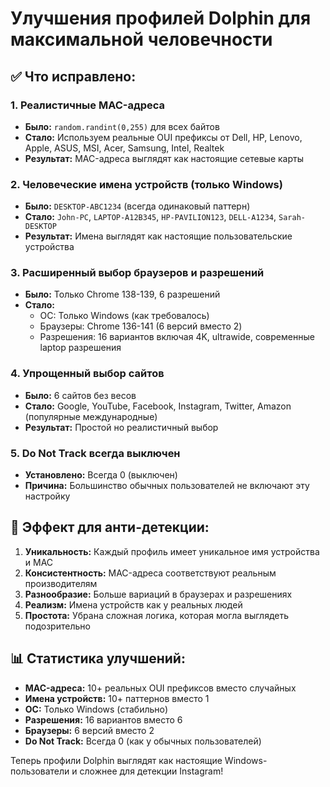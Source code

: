 # Улучшения профилей Dolphin для максимальной человечности

## ✅ Что исправлено:

### 1. **Реалистичные MAC-адреса**
- **Было:** `random.randint(0,255)` для всех байтов
- **Стало:** Используем реальные OUI префиксы от Dell, HP, Lenovo, Apple, ASUS, MSI, Acer, Samsung, Intel, Realtek
- **Результат:** MAC-адреса выглядят как настоящие сетевые карты

### 2. **Человеческие имена устройств (только Windows)**
- **Было:** `DESKTOP-ABC1234` (всегда одинаковый паттерн)
- **Стало:** `John-PC`, `LAPTOP-A12B345`, `HP-PAVILION123`, `DELL-A1234`, `Sarah-DESKTOP`
- **Результат:** Имена выглядят как настоящие пользовательские устройства

### 3. **Расширенный выбор браузеров и разрешений**
- **Было:** Только Chrome 138-139, 6 разрешений
- **Стало:** 
  - ОС: Только Windows (как требовалось)
  - Браузеры: Chrome 136-141 (6 версий вместо 2)
  - Разрешения: 16 вариантов включая 4K, ultrawide, современные laptop разрешения

### 4. **Упрощенный выбор сайтов**
- **Было:** 6 сайтов без весов
- **Стало:** Google, YouTube, Facebook, Instagram, Twitter, Amazon (популярные международные)
- **Результат:** Простой но реалистичный выбор

### 5. **Do Not Track всегда выключен**
- **Установлено:** Всегда 0 (выключен)
- **Причина:** Большинство обычных пользователей не включают эту настройку

## 🎯 Эффект для анти-детекции:

1. **Уникальность:** Каждый профиль имеет уникальное имя устройства и MAC
2. **Консистентность:** MAC-адреса соответствуют реальным производителям
3. **Разнообразие:** Больше вариаций в браузерах и разрешениях
4. **Реализм:** Имена устройств как у реальных людей
5. **Простота:** Убрана сложная логика, которая могла выглядеть подозрительно

## 📊 Статистика улучшений:

- **MAC-адреса:** 10+ реальных OUI префиксов вместо случайных
- **Имена устройств:** 10+ паттернов вместо 1
- **ОС:** Только Windows (стабильно)
- **Разрешения:** 16 вариантов вместо 6
- **Браузеры:** 6 версий вместо 2
- **Do Not Track:** Всегда 0 (как у обычных пользователей)

Теперь профили Dolphin выглядят как настоящие Windows-пользователи и сложнее для детекции Instagram!